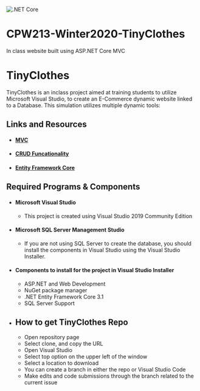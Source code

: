 ![.NET Core](https://github.com/davidrodjen/CPW213-Winter2020-TinyClothes/workflows/.NET%20Core/badge.svg)


# CPW213-Winter2020-TinyClothes
In class website built using ASP.NET Core MVC


# TinyClothes



TinyClothes is an inclass project aimed at training students to utilize Microsoft Visual Studio, to create an E-Commerce dynamic website
linked to a Database. This simulation utilizes multiple dynamic tools:

 ## Links and Resources
  * #### [MVC](https://docs.microsoft.com/en-us/aspnet/mvc/)
  * #### [CRUD Funcationality](https://docs.microsoft.com/en-us/aspnet/core/data/ef-mvc/crud?view=aspnetcore-3.1)
  * #### [Entity Framework Core](https://docs.microsoft.com/en-us/ef/core/)
  
  
## Required Programs & Components
 * #### Microsoft Visual Studio
    * This project is created using Visual Studio 2019 Community Edition
 * #### Microsoft SQL Server Management Studio
    * If you are not using SQL Server to create the database, you should install the components in Visual Studio using the Visual Studio         Installer. 
 * #### Components to install for the project in Visual Studio Installer
    * ASP.NET and Web Development
    * NuGet package manager
    * .NET Entity Framework Core 3.1
    * SQL Server Support
 
* ## How to get TinyClothes Repo
    * Open repository page
    * Select clone, and copy the URL
    * Open Visual Studio
    * Select top option on the upper left of the window
    * Select a location to download
    * You can create a branch in either the repo or Visual Studio Code
    * Make edits and code submissions through the branch related to the current issue
    

